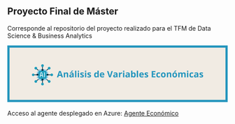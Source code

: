 ## Proyecto Final de Máster

Corresponde al repositorio del proyecto realizado para el TFM de Data Science & Business Analytics

![Portada](Portada-Agent.png)

Acceso al agente desplegado en Azure: [Agente Económico](https://proyecto-tfmds.azurewebsites.net/)